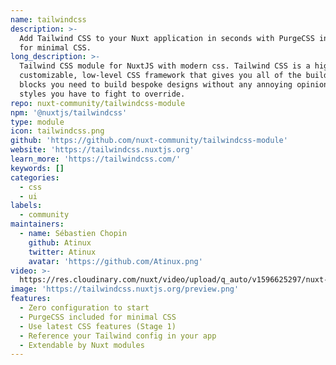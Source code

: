 ```yaml
---
name: tailwindcss
description: >-
  Add Tailwind CSS to your Nuxt application in seconds with PurgeCSS included
  for minimal CSS.
long_description: >-
  Tailwind CSS module for NuxtJS with modern css. Tailwind CSS is a highly
  customizable, low-level CSS framework that gives you all of the building
  blocks you need to build bespoke designs without any annoying opinionated
  styles you have to fight to override.
repo: nuxt-community/tailwindcss-module
npm: '@nuxtjs/tailwindcss'
type: module
icon: tailwindcss.png
github: 'https://github.com/nuxt-community/tailwindcss-module'
website: 'https://tailwindcss.nuxtjs.org'
learn_more: 'https://tailwindcss.com/'
keywords: []
categories:
  - css
  - ui
labels:
  - community
maintainers:
  - name: Sébastien Chopin
    github: Atinux
    twitter: Atinux
    avatar: 'https://github.com/Atinux.png'
video: >-
  https://res.cloudinary.com/nuxt/video/upload/q_auto/v1596625297/nuxt-tailwindcss_ipv0ta.webm
image: 'https://tailwindcss.nuxtjs.org/preview.png'
features:
  - Zero configuration to start
  - PurgeCSS included for minimal CSS
  - Use latest CSS features (Stage 1)
  - Reference your Tailwind config in your app
  - Extendable by Nuxt modules
---
```

